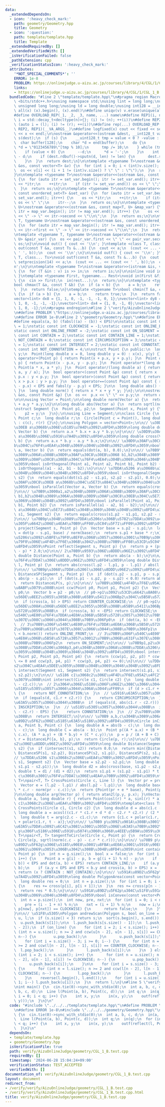 ```yaml
---
data:
  _extendedDependsOn:
  - icon: ':heavy_check_mark:'
    path: geometry/Geometry.hpp
    title: Geometry
  - icon: ':question:'
    path: template/template.hpp
    title: Template
  _extendedRequiredBy: []
  _extendedVerifiedWith: []
  _isVerificationFailed: false
  _pathExtension: cpp
  _verificationStatusIcon: ':heavy_check_mark:'
  attributes:
    '*NOT_SPECIAL_COMMENTS*': ''
    ERROR: 1e-8
    PROBLEM: https://onlinejudge.u-aizu.ac.jp/courses/library/4/CGL/1/CGL_1_B
    links:
    - https://onlinejudge.u-aizu.ac.jp/courses/library/4/CGL/1/CGL_1_B
  bundledCode: "#line 2 \"template/template.hpp\"\n#pragma region Macros\n#include\
    \ <bits/stdc++.h>\nusing namespace std;\nusing lint = long long;\nusing ull =\
    \ unsigned long long;\nusing ld = long double;\nusing int128 = __int128_t;\n#define\
    \ all(x) (x).begin(), (x).end()\n#define uniqv(v) v.erase(unique(all(v)), v.end())\n\
    #define OVERLOAD_REP(_1, _2, _3, name, ...) name\n#define REP1(i, n) for (auto\
    \ i = std::decay_t<decltype(n)>{}; (i) != (n); ++(i))\n#define REP2(i, l, r) for\
    \ (auto i = (l); (i) != (r); ++(i))\n#define rep(...) OVERLOAD_REP(__VA_ARGS__,\
    \ REP2, REP1)(__VA_ARGS__)\n#define logfixed(x) cout << fixed << setprecision(10)\
    \ << x << endl;\n\nostream &operator<<(ostream &dest, __int128_t value) {\n  ostream::sentry\
    \ s(dest);\n  if (s) {\n    __uint128_t tmp = value < 0 ? -value : value;\n  \
    \  char buffer[128];\n    char *d = end(buffer);\n    do {\n      --d;\n     \
    \ *d = \"0123456789\"[tmp % 10];\n      tmp /= 10;\n    } while (tmp != 0);\n\
    \    if (value < 0) {\n      --d;\n      *d = '-';\n    }\n    int len = end(buffer)\
    \ - d;\n    if (dest.rdbuf()->sputn(d, len) != len) {\n      dest.setstate(ios_base::badbit);\n\
    \    }\n  }\n  return dest;\n}\n\ntemplate <typename T>\nostream &operator<<(ostream\
    \ &os, const vector<T> &v) {\n  for (int i = 0; i < (int)v.size(); i++) {\n  \
    \  os << v[i] << (i + 1 != (int)v.size() ? \" \" : \"\");\n  }\n  return os;\n\
    }\n\ntemplate <typename T>\nostream &operator<<(ostream &os, const set<T> &set_var)\
    \ {\n  for (auto itr = set_var.begin(); itr != set_var.end(); itr++) {\n    os\
    \ << *itr;\n    ++itr;\n    if (itr != set_var.end()) os << \" \";\n    itr--;\n\
    \  }\n  return os;\n}\n\ntemplate <typename T>\nostream &operator<<(ostream &os,\
    \ const unordered_set<T> &set_var) {\n  for (auto itr = set_var.begin(); itr !=\
    \ set_var.end(); itr++) {\n    os << *itr;\n    ++itr;\n    if (itr != set_var.end())\
    \ os << \" \";\n    itr--;\n  }\n  return os;\n}\n\ntemplate <typename T, typename\
    \ U>\nostream &operator<<(ostream &os, const map<T, U> &map_var) {\n  for (auto\
    \ itr = map_var.begin(); itr != map_var.end(); itr++) {\n    os << itr->first\
    \ << \" -> \" << itr->second << \"\\n\";\n  }\n  return os;\n}\n\ntemplate <typename\
    \ T, typename U>\nostream &operator<<(ostream &os, const unordered_map<T, U> &map_var)\
    \ {\n  for (auto itr = map_var.begin(); itr != map_var.end(); itr++) {\n    os\
    \ << itr->first << \" -> \" << itr->second << \"\\n\";\n  }\n  return os;\n}\n\
    \ntemplate <typename T, typename U>\nostream &operator<<(ostream &os, const pair<T,\
    \ U> &pair_var) {\n  os << pair_var.first << \" \" << pair_var.second;\n  return\
    \ os;\n}\n\nvoid out() { cout << '\\n'; }\ntemplate <class T, class... Ts>\nvoid\
    \ out(const T &a, const Ts &...b) {\n  cout << a;\n  (cout << ... << (cout <<\
    \ ' ', b));\n  cout << '\\n';\n}\n\nvoid outf() { cout << '\\n'; }\ntemplate <class\
    \ T, class... Ts>\nvoid outf(const T &a, const Ts &...b) {\n  cout << fixed <<\
    \ setprecision(14) << a;\n  (cout << ... << (cout << ' ', b));\n  cout << '\\\
    n';\n}\n\ntemplate <typename T>\nistream &operator>>(istream &is, vector<T> &v)\
    \ {\n  for (T &in : v) is >> in;\n  return is;\n}\n\ninline void in(void) { return;\
    \ }\ntemplate <typename First, typename... Rest>\nvoid in(First &first, Rest &...rest)\
    \ {\n  cin >> first;\n  in(rest...);\n  return;\n}\n\ntemplate <typename T>\n\
    bool chmax(T &a, const T &b) {\n  if (a < b) {\n    a = b;\n    return true;\n\
    \  }\n  return false;\n}\ntemplate <typename T>\nbool chmin(T &a, const T &b)\
    \ {\n  if (a > b) {\n    a = b;\n    return true;\n  }\n  return false;\n}\n\n\
    vector<lint> dx8 = {1, 1, 0, -1, -1, -1, 0, 1};\nvector<lint> dy8 = {0, 1, 1,\
    \ 1, 0, -1, -1, -1};\nvector<lint> dx4 = {1, 0, -1, 0};\nvector<lint> dy4 = {0,\
    \ 1, 0, -1};\n\n#pragma endregion\n#line 2 \"verify/AizuOnlineJudge/geometry/CGL_1_B.test.cpp\"\
    \n#define PROBLEM \"https://onlinejudge.u-aizu.ac.jp/courses/library/4/CGL/1/CGL_1_B\"\
    \n#define ERROR 1e-8\n#line 2 \"geometry/Geometry.hpp\"\n#define EPS (1e-10)\n\
    #define equals(a, b) (fabsl((a) - (b)) < EPS)\n\nstatic const int COUNTER_CLOCKWISE\
    \ = 1;\nstatic const int CLOCKWISE = -1;\nstatic const int ONLINE_BACK = 2;\n\
    static const int ONLINE_FRONT = -2;\nstatic const int ON_SEGMENT = 0;\nstatic\
    \ const int CONTAIN = 2;\nstatic const int CONTAIN_LINE = 1;\nstatic const int\
    \ NOT_CONTAIN = 0;\nstatic const int CIRCUMSCRIPTION = 3;\nstatic const int INSCRIPTION\
    \ = 1;\nstatic const int INTERSECT = 2;\nstatic const int CONNOTATION = 0;\nstatic\
    \ const int NOT_CONNOTATION = 4;\n\nstruct Point {\n public:\n  long double x,\
    \ y;\n  Point(long double x = 0, long double y = 0) : x(x), y(y) {}\n\n  Point\
    \ operator+(Point p) { return Point(x + p.x, y + p.y); }\n  Point operator-(Point\
    \ p) { return Point(x - p.x, y - p.y); }\n  Point operator*(long double a) { return\
    \ Point(a * x, a * y); }\n  Point operator/(long double a) { return Point(x /\
    \ a, y / a); }\n  bool operator<(const Point &p) const { return x != p.x ? x <\
    \ p.x : y < p.y; }\n  bool operator>(const Point &p) const { return x != p.x ?\
    \ x > p.x : y > p.y; }\n  bool operator==(const Point &p) const { return fabsl(x\
    \ - p.x) < EPS and fabsl(y - p.y) < EPS; }\n\n  long double abs() { return sqrtl(norm());\
    \ }\n  long double norm() { return x * x + y * y; }\n};\n\n\nostream &operator<<(ostream\
    \ &os, const Point &p) {\n  os <<  p.x << \" \" << p.y;\n  return os;\n}\n\n\n\
    \n\n\nusing Vector = Point;\n\nlong double norm(Vector a) {\n  return a.x * a.x\
    \ + a.y * a.y;\n}\n\nlong double abs(Vector a) {\n  return sqrtl(norm(a));\n}\n\
    \nstruct Segment {\n  Point p1, p2;\n  Segment(Point x, Point y) {\n    p1 = x;\n\
    \    p2 = y;\n  }\n};\n\nusing Line = Segment;\n\nclass Circle {\n public:\n \
    \ Point c;\n  long double r;\n  Circle(Point c = Point(), long double r = 0.0)\
    \ : c(c), r(r) {}\n};\n\nusing Polygon = vector<Point>;\n\n// \u30D9\u30AF\u30C8\
    \u30EB a\u3068b\u306E\u5185\u7A4D\u3092\u8FD4\u3059\nlong double dot(Vector a,\
    \ Vector b) {\n  return a.x * b.x + a.y * b.y;\n}\n\n// \u30D9\u30AF\u30C8\u30EB\
    \ a\u3068b\u306E\u5916\u7A4D\u3092\u8FD4\u3059\nlong double cross(Vector a, Vector\
    \ b) {\n  return a.x * b.y - a.y * b.x;\n}\n\n// \u30D9\u30AF\u30C8\u30EB a\u3068\
    b\u304C\u76F4\u4EA4\u304B\u3069\u3046\u304B\u3092\u8FD4\u3059\nbool isOrthogonal(Vector\
    \ a, Vector b) {\n  return equals(dot(a, b), 0.0);\n}\n\n// \u70B9\u3000a1,a2\u304B\
    \u3089\u306A\u308B\u30D9\u30AF\u30C8\u30EB\u3068 b1,b2\u304B\u3089\u306A\u308B\
    \u30D9\u30AF\u30C8\u30EB\u304C\u76F4\u4EA4\u304B\u3069\u3046\u304B\u3092\u8FD4\
    \u3059\nbool isOrthogonal(Point a1, Point a2, Point b1, Point b2) {\n  return\
    \ isOrthogonal(a1 - a2, b1 - b2);\n}\n\n// \u7DDA\u5206 a\u3068b\u304C\u76F4\u4EA4\
    \u304B\u3069\u3046\u304B\u3092\u8FD4\u3059\nbool isOrthogonal(Segment s1, Segment\
    \ s2) {\n  return equals(dot(s1.p2 - s1.p1, s2.p2 - s2.p1), 0.0);\n}\n\n// \u30D9\
    \u30AF\u30C8\u30EB a\u3068b\u304C\u5E73\u884C\u304B\u3069\u3046\u304B\u3092\u8FD4\
    \u3059\nbool isParallel(Vector a, Vector b) {\n  return equals(cross(a, b), 0.0);\n\
    }\n\n// \u70B9\u3000a1,a2\u304B\u3089\u306A\u308B\u30D9\u30AF\u30C8\u30EB\u3068\
    \ b1,b2\u304B\u3089\u306A\u308B\u30D9\u30AF\u30C8\u30EB\u304C\u5E73\u884C\u304B\
    \u3069\u3046\u304B\u3092\u8FD4\u3059\nbool isParallel(Point a1, Point a2, Point\
    \ b1, Point b2) {\n  return isParallel(a1 - a2, b1 - b2);\n}\n\n// \u7DDA\u5206\
    \ a\u3068b\u304C\u5E73\u884C\u304B\u3069\u3046\u304B\u3092\u8FD4\u3059\nbool isParallel(Segment\
    \ s1, Segment s2) {\n  return equals(cross(s1.p2 - s1.p1, s2.p2 - s2.p1), 0.0);\n\
    }\n\n// \u70B9p\u304B\u3089\u7DDA\u5206s\u306B\u5782\u7DDA\u3092\u4E0B\u308D\u3057\
    \u305F\u6642\u306E\u4EA4\u70B9\uFF08\u5C04\u5F71\uFF09\u3092\u8FD4\u3059\nPoint\
    \ project(Segment s, Point p) {\n  Vector base = s.p2 - s.p1;\n  long double r\
    \ = dot(p - s.p1, base) / norm(base);\n  return s.p1 + base * r;\n}\n\n// \u7DDA\
    \u5206s\u3092\u5BFE\u79F0\u8EF8\u3068\u3057\u3066\u3001\u70B9p\u3068\u7DDA\u5BFE\
    \u79F0\u306E\u4F4D\u7F6E\u306B\u3042\u308B\u70B9\uFF08\u53CD\u5C04\uFF09\u3092\
    \u8FD4\u3059\nPoint reflect(Segment s, Point p) {\n  return p + (project(s, p)\
    \ - p) * 2.0;\n}\n\n// 2\u70B9\u9593\u306E\u8DDD\u96E2\u3092\u8FD4\u3059\nlong\
    \ double Distance(Point a, Point b) {\n  return abs(a - b);\n}\n\n// \u70B9p\u3068\
    \u76F4\u7DDAl\u306E\u8DDD\u96E2\u3092\u8FD4\u3059\nlong double DistanceLP(Line\
    \ l, Point p) {\n  return abs(cross(l.p2 - l.p1, p - l.p1) / abs(l.p2 - l.p1));\n\
    }\n\n// \u70B9p\u3068\u7DDA\u5206l\u306E\u8DDD\u96E2\u3092\u8FD4\u3059\nlong double\
    \ DistanceSP(Segment s, Point p) {\n  if (dot(s.p2 - s.p1, p - s.p1) < 0.0) return\
    \ abs(p - s.p1);\n  if (dot(s.p1 - s.p2, p - s.p2) < 0.0) return abs(p - s.p2);\n\
    \  return DistanceLP(s, p);\n}\n\n// \u70B9\u306E\u4F4D\u7F6E\u95A2\u4FC2\u3092\
    \u8ABF\u3079\u308B\nint ccw(Point p0, Point p1, Point p2) {\n  Vector a = p1 -\
    \ p0;\n  Vector b = p2 - p0;\n  // p0->p1\u3092\u53CD\u6642\u8A08\u56DE\u308A\u306B\
    \u56DE\u8EE2\u3055\u305B\u308B\u65B9\u5411\u306Bp2\u304C\u5B58\u5728\u3059\u308B\
    \n  if (cross(a, b) > EPS) return COUNTER_CLOCKWISE;\n  // p0->p1\u3092\u6642\u8A08\
    \u56DE\u308A\u306B\u56DE\u8EE2\u3055\u305B\u308B\u65B9\u5411\u306Bp2\u304C\u5B58\
    \u5728\u3059\u308B\n  if (cross(a, b) < -EPS) return CLOCKWISE;\n  // 3\u70B9\u306F\
    \u540C\u4E00\u76F4\u7DDA\u4E0A\u306B\u5B58\u5728\u3057\u30012\u70B9\u306B\u631F\
    \u307E\u308C\u3066\u3044\u308B\u70B9\u306Fp0\n  if (dot(a, b) < -EPS) return ONLINE_BACK;\n\
    \  // 3\u70B9\u306F\u540C\u4E00\u76F4\u7DDA\u4E0A\u306B\u5B58\u5728\u3057\u3001\
    2\u70B9\u306B\u631F\u307E\u308C\u3066\u3044\u308B\u70B9\u306Fp1\n  if (a.norm()\
    \ < b.norm()) return ONLINE_FRONT;\n  // 3\u70B9\u306F\u540C\u4E00\u76F4\u7DDA\
    \u4E0A\u306B\u5B58\u5728\u3057\u30012\u70B9\u306B\u631F\u307E\u308C\u3066\u3044\
    \u308B\u70B9\u306Fp2\n  return ON_SEGMENT;\n}\n\n// \u70B9p1,p2\u304B\u3089\u306A\
    \u308B\u7DDA\u5206\u3068p3,p4\u304B\u3089\u306A\u308B\u7DDA\u5206\u304C\u4EA4\u5DEE\
    \u3059\u308B\u304B\u3069\u3046\u304B\u3092\u8FD4\u3059\nbool intersect(Point p1,\
    \ Point p2, Point p3, Point p4) {\n  return (ccw(p1, p2, p3) * ccw(p1, p2, p4)\
    \ <= 0 and ccw(p3, p4, p1) * ccw(p3, p4, p2) <= 0);\n}\n\n// \u7DDA\u5206 s1\u3068\
    s2\u304C\u4EA4\u5DEE\u3059\u308B\u304B\u3069\u3046\u304B\u3092\u8FD4\u3059\nbool\
    \ intersect(Segment s1, Segment s2) {\n  return intersect(s1.p1, s1.p2, s2.p1,\
    \ s2.p2);\n}\n\n// \u5186 c1\u3068c2\u306E\u4F4D\u7F6E\u95A2\u4FC2\u3092\u8ABF\
    \u3079\u308B\nint intersect(Circle c1, Circle c2) {\n  long double d = abs((c1.c\
    \ - c2.c));\n  // 2\u3064\u306E\u5186\u306F\u96E2\u308C\u3066\u3044\u308B\uFF08\
    \u5185\u5305\u3057\u3066\u3044\u306A\u3044\uFF09\n  if (d > c1.r + c2.r + EPS)\
    \ {\n    return NOT_CONNOTATION;\n  }\n  // \u5916\u63A5\u3057\u3066\u3044\u308B\
    \n  if (equals(d, c1.r + c2.r)) {\n    return CIRCUMSCRIPTION;\n  }\n  // \u5185\
    \u63A5\u3057\u3066\u3044\u308B\n  if (equals(d, abs(c1.r - c2.r))) {\n    return\
    \ INSCRIPTION;\n  }\n  // \u5185\u5305\u3057\u3066\u3044\u308B\n  if (d < abs(c1.r\
    \ - c2.r) - EPS) {\n    return CONNOTATION;\n  }\n  // 2\u70B9\u3067\u4EA4\u308F\
    \u308B\n  return INTERSECT;\n}\n\n// \u70B9 a,b,c\u304B\u3089\u306A\u308B\u4E09\
    \u89D2\u5F62\u306E\u5185\u63A5\u5186\u3092\u8FD4\u3059\nCircle inCircle(Point\
    \ a, Point b, Point c) {\n  long double A = abs(b - c);\n  long double B = abs(a\
    \ - c);\n  long double C = abs(a - b);\n  Point p((A * a.x) + (B * b.x) + (C *\
    \ c.x), (A * a.y) + (B * b.y) + (C * c.y));\n  p = p / (A + B + C);\n  long double\
    \ r = DistanceLP({a, b}, p);\n  return Circle(p, r);\n}\n\n// \u7DDA\u5206 s1\u3068\
    s2\u306E\u8DDD\u96E2\u3092\u8FD4\u3059\nlong double Distance(Segment s1, Segment\
    \ s2) {\n  if (intersect(s1, s2)) return 0.0;\n  return min({DistanceSP(s1, s2.p1),\
    \ DistanceSP(s1, s2.p2), DistanceSP(s2, s1.p1), DistanceSP(s2, s1.p2)});\n}\n\n\
    // \u7DDA\u5206 s1\u3068s2\u306E\u4EA4\u70B9\u3092\u8FD4\u3059\nPoint CrossPoint(Segment\
    \ s1, Segment s2) {\n  Vector base = s2.p2 - s2.p1;\n  long double d1 = abs(cross(base,\
    \ s1.p1 - s2.p1));\n  long double d2 = abs(cross(base, s1.p2 - s2.p1));\n  long\
    \ double t = d1 / (d1 + d2);\n  return s1.p1 + (s1.p2 - s1.p1) * t;\n}\n\n// \u5186\
    \ c\u3068\u3001\u76F4\u7DDAl\u306E\u4EA4\u70B9\u3092\u8FD4\u3059\ntemplate<class\
    \ T>\npair<T, T> CrossPoints(Circle c, Line l) {\n  Vector pr = project(l, c.c);\n\
    \  Vector e = (l.p2 - l.p1) / abs(l.p2 - l.p1);\n  long double base = sqrtl(c.r\
    \ * c.r - norm(pr - c.c));\n  return {Point(pr + e * base), Point(pr - e * base)};\n\
    }\n\nlong double arg(Vector p) { return atan2l(p.y, p.x); }\nVector polar(long\
    \ double a, long double r) { return Point(cosl(r) * a, sinl(r) * a); }\n\n// \u5186\
    \ c1\u3068c2\u306E\u4EA4\u70B9\u3092\u8FD4\u3059\ntemplate<class T>\npair<T, T>\
    \ CrossPoints(Circle c1, Circle c2) {\n  long double d = abs(c1.c - c2.c);\n \
    \ long double a = acosl((c1.r * c1.r + d * d - c2.r * c2.r) / (2 * c1.r * d));\n\
    \  long double t = arg(c2.c - c1.c);\n  return {c1.c + polar(c1.r, t + a), c1.c\
    \ + polar(c1.r, t - a)};\n}\n\n// \u70B9 p\u3092\u901A\u308B\u3001\u5186c\u306E\
    \u63A5\u7DDA\u3092\u6C42\u3081\u3001\u305D\u306E\u63A5\u70B9\u3092\u8FD4\u3059\
    \ p\u306F\u5186\u306E\u5916\u5074\u3060\u3068\u4EEE\u5B9A\u3059\u308B\ntemplate<class\
    \ T>\npair<T, T> tangentToCircle(Circle c, Point p) {\n  return CrossPoints<Point>(c,\
    \ Circle(p, sqrtl(norm(c.c - p) - c.r * c.r)));\n}\n\n// \u70B9 p\u304C\u3001\u591A\
    \u89D2\u5F62g\u306E\u5185\u90E8\u3001\u8FBA\u4E0A\u3001\u5916\u90E8\u306E\u3046\
    \u3061\u3069\u3053\u306B\u3042\u308B\u304B\u8FD4\u3059\nint contains(Polygon g,\
    \ Point p) {\n  int n = g.size();\n  bool x = false;\n  for (int i = 0; i < n;\
    \ i++) {\n    Point a = g[i] - p, b = g[(i + 1) % n] - p;\n    if (abs(cross(a,\
    \ b)) < EPS and dot(a, b) < EPS) return CONTAIN_LINE;\n    if (a.y > b.y) swap(a,\
    \ b);\n    if (a.y < EPS and EPS < b.y and cross(a, b) > EPS) x = !x;\n  }\n \
    \ return (x ? CONTAIN : NOT_CONTAIN);\n}\n\n// \u591A\u89D2\u5F62p\u306E\u9762\
    \u7A4D\u3092\u8FD4\u3059\nlong double PolygonArea(const vector<Point> &p) {\n\
    \  long double res = 0;\n  int n = p.size();\n  for (int i = 0; i < n - 1; i++)\
    \ {\n    res += cross(p[i], p[i + 1]);\n  }\n  res += cross(p[n - 1], p[0]);\n\
    \  return res * 0.5;\n}\n\n// \u591A\u89D2\u5F62p\u304C\u51F8\u591A\u89D2\u5F62\
    \u304B\u3069\u3046\u304B\u8FD4\u3059\nbool isConvex(const vector<Point> &p) {\n\
    \  int n = p.size();\n  int now, pre, nxt;\n  for (int i = 0; i < n; i++) {\n\
    \    pre = (i - 1 + n) % n;\n    nxt = (i + 1) % n;\n    now = i;\n    if (ccw(p[pre],\
    \ p[now], p[nxt]) == CLOCKWISE) {\n      return false;\n    }\n  }\n  return true;\n\
    }\n\n// \u51F8\u5305\nPolygon andrewScan(Polygon s, bool on_line = 0) {\n  Polygon\
    \ u, l;\n  if (s.size() < 3) return s;\n  sort(s.begin(), s.end());\n\n  u.push_back(s[0]);\n\
    \  u.push_back(s[1]);\n\n  l.push_back(s[s.size() - 1]);\n  l.push_back(s[s.size()\
    \ - 2]);\n  if (on_line) {\n    for (int i = 2; i < s.size(); i++) {\n      for\
    \ (int n = u.size(); n >= 2 and ccw(u[n - 2], u[n - 1], s[i]) == COUNTER_CLOCKWISE;\
    \ n--) {\n        u.pop_back();\n      }\n      u.push_back(s[i]);\n    }\n\n\
    \    for (int i = s.size() - 3; i >= 0; i--) {\n      for (int n = l.size(); n\
    \ >= 2 and ccw(l[n - 2], l[n - 1], s[i]) == COUNTER_CLOCKWISE; n--) {\n      \
    \  l.pop_back();\n      }\n      l.push_back(s[i]);\n    }\n  } else {\n    for\
    \ (int i = 2; i < s.size(); i++) {\n      for (int n = u.size(); n >= 2 and ccw(u[n\
    \ - 2], u[n - 1], s[i]) != CLOCKWISE; n--) {\n        u.pop_back();\n      }\n\
    \      u.push_back(s[i]);\n    }\n\n    for (int i = s.size() - 3; i >= 0; i--)\
    \ {\n      for (int n = l.size(); n >= 2 and ccw(l[n - 2], l[n - 1], s[i]) !=\
    \ CLOCKWISE; n--) {\n        l.pop_back();\n      }\n      l.push_back(s[i]);\n\
    \    }\n    reverse(l.begin(), l.end());\n    for (int i = u.size() - 2; i >=\
    \ 1; i--) l.push_back(u[i]);\n  }\n  return l;\n}\n#line 5 \"verify/AizuOnlineJudge/geometry/CGL_1_B.test.cpp\"\
    \nint main() {\n  cin.tie(0)->sync_with_stdio(0);\n  int a, b, c, d;\n  in(a,\
    \ b, c, d);\n  Line l(Point(a, b), Point(c, d));\n  int q;\n  in(q);\n  for (int\
    \ i = 0; i < q; i++) {\n    int x, y;\n    in(x, y);\n    outf(reflect(l, Point(x,\
    \ y)));\n  }\n}\n"
  code: "#include \"../../../template/template.hpp\"\n#define PROBLEM \"https://onlinejudge.u-aizu.ac.jp/courses/library/4/CGL/1/CGL_1_B\"\
    \n#define ERROR 1e-8\n#include \"../../../geometry/Geometry.hpp\"\nint main()\
    \ {\n  cin.tie(0)->sync_with_stdio(0);\n  int a, b, c, d;\n  in(a, b, c, d);\n\
    \  Line l(Point(a, b), Point(c, d));\n  int q;\n  in(q);\n  for (int i = 0; i\
    \ < q; i++) {\n    int x, y;\n    in(x, y);\n    outf(reflect(l, Point(x, y)));\n\
    \  }\n}\n"
  dependsOn:
  - template/template.hpp
  - geometry/Geometry.hpp
  isVerificationFile: true
  path: verify/AizuOnlineJudge/geometry/CGL_1_B.test.cpp
  requiredBy: []
  timestamp: '2024-06-28 15:04:24+09:00'
  verificationStatus: TEST_ACCEPTED
  verifiedWith: []
documentation_of: verify/AizuOnlineJudge/geometry/CGL_1_B.test.cpp
layout: document
redirect_from:
- /verify/verify/AizuOnlineJudge/geometry/CGL_1_B.test.cpp
- /verify/verify/AizuOnlineJudge/geometry/CGL_1_B.test.cpp.html
title: verify/AizuOnlineJudge/geometry/CGL_1_B.test.cpp
---
```

